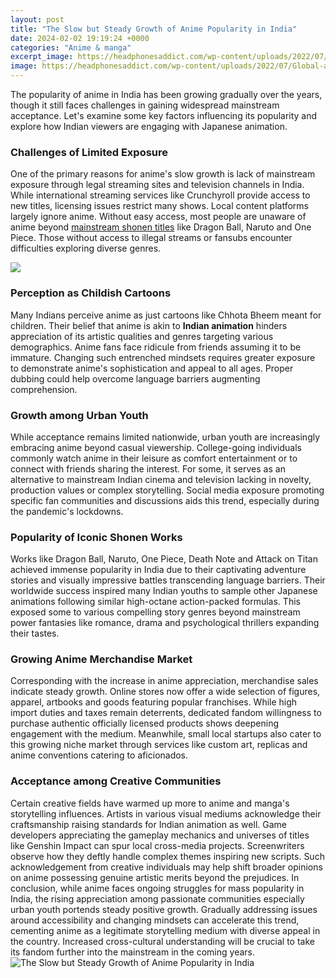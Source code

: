 ```yaml
---
layout: post
title: "The Slow but Steady Growth of Anime Popularity in India"
date: 2024-02-02 19:19:24 +0000
categories: "Anime & manga"
excerpt_image: https://headphonesaddict.com/wp-content/uploads/2022/07/Global-anime-market-growth-rate.png
image: https://headphonesaddict.com/wp-content/uploads/2022/07/Global-anime-market-growth-rate.png
---
```


The popularity of anime in India has been growing gradually over the years, though it still faces challenges in gaining widespread mainstream acceptance. Let's examine some key factors influencing its popularity and explore how Indian viewers are engaging with Japanese animation.
### Challenges of Limited Exposure 
One of the primary reasons for anime's slow growth is lack of mainstream exposure through legal streaming sites and television channels in India. While international streaming services like Crunchyroll provide access to new titles, licensing issues restrict many shows. Local content platforms largely ignore anime. Without easy access, most people are unaware of anime beyond [mainstream shonen titles](https://fistore.mysenprints.com/collection/ake) like Dragon Ball, Naruto and One Piece. Those without access to illegal streams or fansubs encounter difficulties exploring diverse genres.

![](https://diamondlobby.com/wp-content/uploads/2021/06/Most_Popular_Anime_In_Each_Country_3000x2700.png)
### Perception as Childish Cartoons
Many Indians perceive anime as just cartoons like Chhota Bheem meant for children. Their belief that anime is akin to **Indian animation** hinders appreciation of its artistic qualities and genres targeting various demographics. Anime fans face ridicule from friends assuming it to be immature. Changing such entrenched mindsets requires greater exposure to demonstrate anime's sophistication and appeal to all ages. Proper dubbing could help overcome language barriers augmenting comprehension.
### Growth among Urban Youth
While acceptance remains limited nationwide, urban youth are increasingly embracing anime beyond casual viewership. College-going individuals commonly watch anime in their leisure as comfort entertainment or to connect with friends sharing the interest. For some, it serves as an alternative to mainstream Indian cinema and television lacking in novelty, production values or complex storytelling. Social media exposure promoting specific fan communities and discussions aids this trend, especially during the pandemic's lockdowns.
### Popularity of Iconic Shonen Works 
Works like Dragon Ball, Naruto, One Piece, Death Note and Attack on Titan achieved immense popularity in India due to their captivating adventure stories and visually impressive battles transcending language barriers. Their worldwide success inspired many Indian youths to sample other Japanese animations following similar high-octane action-packed formulas. This exposed some to various compelling story genres beyond mainstream power fantasies like romance, drama and psychological thrillers expanding their tastes. 
### Growing Anime Merchandise Market
Corresponding with the increase in anime appreciation, merchandise sales indicate steady growth. Online stores now offer a wide selection of figures, apparel, artbooks and goods featuring popular franchises. While high import duties and taxes remain deterrents, dedicated fandom willingness to purchase authentic officially licensed products shows deepening engagement with the medium. Meanwhile, small local startups also cater to this growing niche market through services like custom art, replicas and anime conventions catering to aficionados.
### Acceptance among Creative Communities  
Certain creative fields have warmed up more to anime and manga's storytelling influences. Artists in various visual mediums acknowledge their craftsmanship raising standards for Indian animation as well. Game developers appreciating the gameplay mechanics and universes of titles like Genshin Impact can spur local cross-media projects. Screenwriters observe how they deftly handle complex themes inspiring new scripts. Such acknowledgement from creative individuals may help shift broader opinions on anime possessing genuine artistic merits beyond the prejudices.
In conclusion, while anime faces ongoing struggles for mass popularity in India, the rising appreciation among passionate communities especially urban youth portends steady positive growth. Gradually addressing issues around accessibility and changing mindsets can accelerate this trend, cementing anime as a legitimate storytelling medium with diverse appeal in the country. Increased cross-cultural understanding will be crucial to take its fandom further into the mainstream in the coming years.
![The Slow but Steady Growth of Anime Popularity in India](https://headphonesaddict.com/wp-content/uploads/2022/07/Global-anime-market-growth-rate.png)